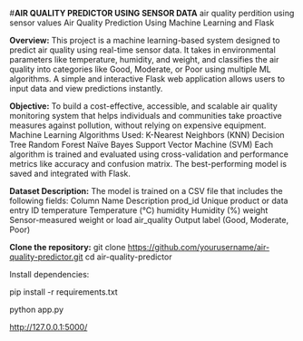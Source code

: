 #**AIR QUALITY PREDICTOR USING SENSOR DATA**
air quality perdition using sensor values
 Air Quality Prediction Using Machine Learning and Flask
 
**Overview:**
This project is a machine learning-based system designed to predict air quality using real-time sensor data. It takes in environmental parameters like temperature, humidity, and weight, and classifies the air quality into categories like Good, Moderate, or Poor using multiple ML algorithms. A simple and interactive Flask web application allows users to input data and view predictions instantly.

**Objective:**
To build a cost-effective, accessible, and scalable air quality monitoring system that helps individuals and communities take proactive measures against pollution, without relying on expensive equipment.
Machine Learning Algorithms Used:
K-Nearest Neighbors (KNN)
Decision Tree
Random Forest
Naïve Bayes
Support Vector Machine (SVM)
Each algorithm is trained and evaluated using cross-validation and performance metrics like accuracy and confusion matrix. The best-performing model is saved and integrated with Flask.


**Dataset Description:**
The model is trained on a CSV file that includes the following fields:
Column Name	Description
prod_id	Unique product or data entry ID
temperature	Temperature (°C)
humidity	Humidity (%)
weight	Sensor-measured weight or load
air_quality	Output label (Good, Moderate, Poor)


**Clone the repository:**
git clone https://github.com/yourusername/air-quality-predictor.git
cd air-quality-predictor

Install dependencies:

pip install -r requirements.txt

python app.py

http://127.0.0.1:5000/
